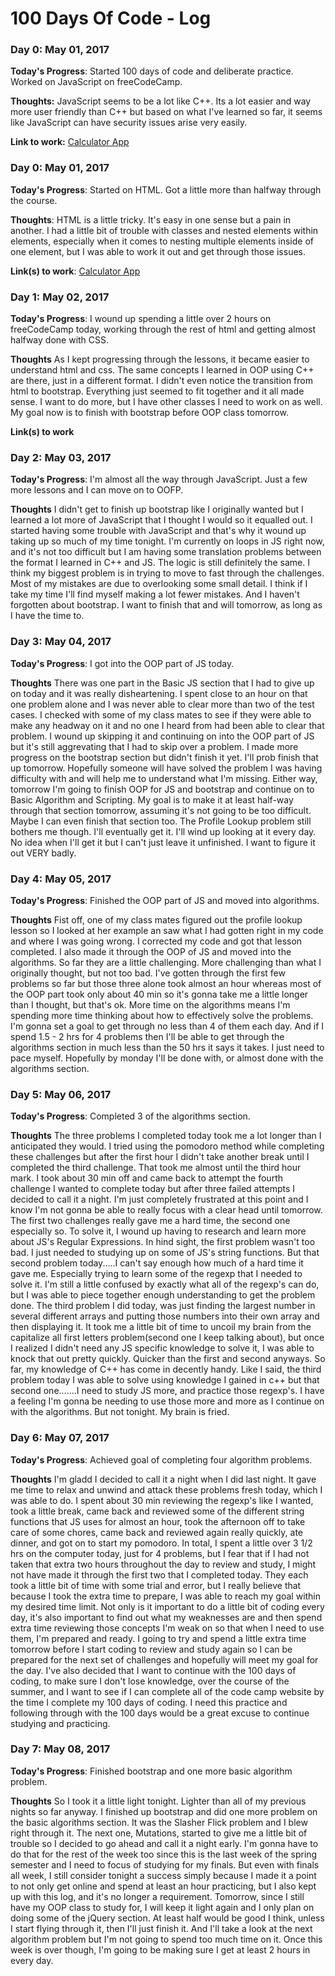 # 100 Days Of Code - Log

### Day 0: May 01, 2017 

**Today's Progress**: Started 100 days of code and deliberate practice. Worked on JavaScript on freeCodeCamp.

**Thoughts:** JavaScript seems to be a lot like C++. Its a lot easier and way more user friendly than C++ but based on what I've learned so far, it seems like JavaScript can have security issues arise very easily.

**Link to work:** [Calculator App](http://www.example.com)

### Day 0: May 01, 2017 

**Today's Progress**: Started on HTML. Got a little more than halfway through the course.

**Thoughts**: HTML is a little tricky. It's easy in one sense but a pain in another. I had a little bit of trouble with classes and nested elements within elements, especially when it comes to nesting multiple elements inside of one element, but I was able to work it out and get through those issues. 

**Link(s) to work**: [Calculator App](http://www.example.com)


### Day 1: May 02, 2017

**Today's Progress**: I wound up spending a little over 2 hours on freeCodeCamp today, working through the rest of html and getting almost halfway done with CSS.

**Thoughts** As I kept progressing through the lessons, it became easier to understand html and css. The same concepts I learned in OOP using C++ are there, just in a different format. I didn't even notice the transition from html to bootstrap. Everything just seemed to fit together and it all made sense. I want to do more, but I have other classes I need to work on as well. My goal now is to finish with bootstrap before OOP class tomorrow.

**Link(s) to work**


### Day 2: May 03, 2017

**Today's Progress**: I'm almost all the way through JavaScript. Just a few more lessons and I can move on to OOFP.

**Thoughts** I didn't get to finish up bootstrap like I originally wanted but I learned a lot more of JavaScript that I thought I would so it equalled out. I started having some trouble with JavaScript and that's why it wound up taking up so much of my time tonight. I'm currently on loops in JS right now, and it's not too difficult but I am having some translation problems between the format I learned in C++ and JS. The logic is still definitely the same. I think my biggest problem is in trying to move to fast through the challenges. Most of my mistakes are due to overlooking some small detail. I think if I take my time I'll find myself making a lot fewer mistakes. And I haven't forgotten about bootstrap. I want to finish that and will tomorrow, as long as I have the time to.


### Day 3: May 04, 2017

**Today's Progress**: I got into the OOP part of JS today.

**Thoughts** There was one part in the Basic JS section that I had to give up on today and it was really disheartening. I spent close to an hour on that one problem alone and I was never able to clear more than two of the test cases. I checked with some of my class mates to see if they were able to make any headway on it and no one I heard from had been able to clear that problem. I wound up skipping it and continuing on into the OOP part of JS but it's still aggrevating that I had to skip over a problem. I made more progress on the bootstrap section but didn't finish it yet. I'll prob finish that up tomorrow. Hopefully someone will have solved the problem I was having difficulty with and will help me to understand what I'm missing. Either way, tomorrow I'm going to finish OOP for JS and bootstrap and continue on to Basic Algorithm and Scripting. My goal is to make it at least half-way through that section tomorrow, assuming it's not going to be too difficult. Maybe I can even finish that section too. The Profile Lookup problem still bothers me though. I'll eventually get it. I'll wind up looking at it every day. No idea when I'll get it but I can't just leave it unfinished. I want to figure it out VERY badly.


### Day 4: May 05, 2017

**Today's Progress**: Finished the OOP part of JS and moved into algorithms.

**Thoughts** Fist off, one of my class mates figured out the profile lookup lesson so I looked at her example an saw what I had gotten right in my code and where I was going wrong. I corrected my code and got that lesson completed. I also made it through the OOP of JS and moved into the algorithms. So far they are a little challenging. More challenging than what I originally thought, but not too bad. I've gotten through the first few problems so far but those three alone took almost an hour whereas most of the OOP part took only about 40 min so it's gonna take me a little longer than I thought, but that's ok. More time on the algorithms means I'm spending more time thinking about how to effectively solve the problems. I'm gonna set a goal to get through no less than 4 of them each day. And if I spend 1.5 - 2 hrs for 4 problems then I'll be able to get through the algorithms section in much less than the 50 hrs it says it takes. I just need to pace myself. Hopefully by monday I'll be done with, or almost done with the algorithms section.


### Day 5: May 06, 2017

**Today's Progress**: Completed 3 of the algorithms section.

**Thoughts** The three problems I completed today took me a lot longer than I anticipated they would. I tried using the pomodoro method while completing these challenges but after the first hour I didn't take another break until I completed the third challenge. That took me almost until the third hour mark. I took about 30 min off and came back to attempt the fourth challenge I wanted to complete today but after three failed attempts I decided to call it a night. I'm just completely frustrated at this point and I know I'm not gonna be able to really focus with a clear head until tomorrow. The first two challenges really gave me a hard time, the second one especially so. To solve it, I wound up having to research and learn more about JS's Regular Expressions. In hind sight, the first problem wasn't too bad. I just needed to studying up on some of JS's string functions. But that second problem today.....I can't say enough how much of a hard time it gave me. Especially trying to learn some of the regexp that I needed to solve it. I'm still a little confused by exactly what all of the regexp's can do, but I was able to piece together enough understanding to get the problem done. The third problem I did today, was just finding the largest number in several different arrays and putting those numbers into their own array and then displaying it. It took me a little bit of time to uncoil my brain from the capitalize all first letters problem(second one I keep talking about), but once I realized I didn't need any JS specific knowledge to solve it, I was able to knock that out pretty quickly. Quicker than the first and second anyways. So far, my knowledge of C++ has come in decently handy. Like I said, the third problem today I was able to solve using knowledge I gained in c++ but that second one.......I need to study JS more, and practice those regexp's. I have a feeling I'm gonna be needing to use those more and more as I continue on with the algorithms. But not tonight. My brain is fried.


### Day 6: May 07, 2017

**Today's Progress**: Achieved goal of completing four algorithm problems.

**Thoughts** I'm gladd I decided to call it a night when I did last night. It gave me time to relax and unwind and attack these problems fresh today, which I was able to do. I spent about 30 min reviewing the regexp's like I wanted, took a little break, came back and reviewed some of the different string functions that JS uses for almost an hour, took the afternoon off to take care of some chores, came back and reviewed again really quickly, ate dinner, and got on to start my pomodoro. In total, I spent a little over 3 1/2 hrs on the computer today, just for 4 problems, but I fear that if I had not taken that extra two hours throughout the day to review and study, I might not have made it through the first two that I completed today. They each took a little bit of time with some trial and error, but I really believe that because I took the extra time to prepare, I was able to reach my goal within my desired time limit. Not only is it important to do a little bit of coding every day, it's also important to find out what my weaknesses are and then spend extra time reviewing those concepts I'm weak on so that when I need to use them, I'm prepared and ready. I going to try and spend a little extra time tomorrow before I start coding to review and study again so I can be prepared for the next set of challenges and hopefully will meet my goal for the day. I've also decided that I want to continue with the 100 days of coding, to make sure I don't lose knowledge, over the course of the summer, and I want to see if I can complete all of the code camp website by the time I complete my 100 days of coding. I need this practice and following through with the 100 days would be a great excuse to continue studying and practicing.


### Day 7: May 08, 2017

**Today's Progress**: Finished bootstrap and one more basic algorithm problem.

**Thoughts** So I took it a little light tonight. Lighter than all of my previous nights so far anyway. I finished up bootstrap and did one more problem on the basic algorithms section. It was the Slasher Flick problem and I blew right through it. The next one, Mutations, started to give me a little bit of trouble so I decided to go ahead and call it a night early. I'm gonna have to do that for the rest of the week too since this is the last week of the spring semester and I need to focus of studying for my finals. But even with finals all week, I still consider tonight a success simply because I made it a point to not only get online and spend at least an hour practicing, but I also kept up with this log, and it's no longer a requirement. Tomorrow, since I still have my OOP class to study for, I will keep it light again and I only plan on doing some of the jQuery section. At least half would be good I think, unless I start flying through it, then I'll just finish it. And I'll take a look at the next algorithm problem but I'm not going to spend too much time on it. Once this week is over though, I'm going to be making sure I get at least 2 hours in every day.
